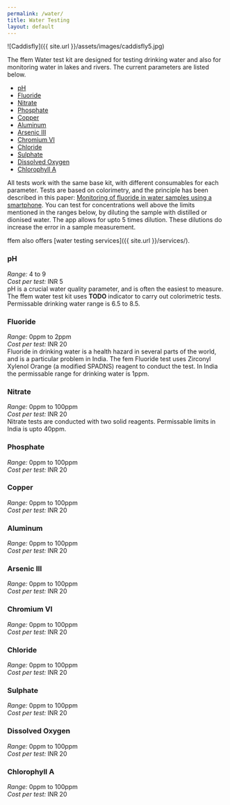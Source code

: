 ```yaml
---
permalink: /water/
title: Water Testing
layout: default
---
```


![Caddisfly]({{ site.url }}/assets/images/caddisfly5.jpg)

The ffem Water test kit are designed for testing drinking water and also for monitoring water in lakes and rivers. The current parameters are listed below.

* [pH](#ph)
* [Fluoride](#fluoride)
* [Nitrate](#nitrate)
* [Phosphate](#phosphate)
* [Copper](#copper)
* [Aluminum](#aluminum)
* [Arsenic III](#arsenic_iii)
* [Chromium VI](#chromium_vi)
* [Chloride](#chloride)
* [Sulphate](#sulphate)
* [Dissolved Oxygen](#dissolved_oxygen)
* [Chlorophyll A](#chlorophyll_a)

All tests work with the same base kit, with different consumables for each parameter. Tests are based on colorimetry, and the principle has been described in this paper: [Monitoring of fluoride in water samples using a smartphone](https://www.sciencedirect.com/science/article/pii/S0048969716301553). You can test for concentrations well above the limits mentioned in the ranges below, by diluting the sample with distilled or dionised water. The app allows for upto 5 times dilution. These dilutions do increase the error in a sample measurement.

ffem also offers [water testing services]({{ site.url }}/services/).

<a name="ph"></a>
### pH
_Range:_ 4 to 9<br>
_Cost per test:_ INR 5<br>
pH is a crucial water quality parameter, and is often the easiest to measure. The ffem water test kit uses **TODO** indicator to carry out colorimetric tests. Permissable drinking water range is 6.5 to 8.5.

<a name="fluoride"></a>
### Fluoride
_Range:_ 0ppm to 2ppm<br>
_Cost per test:_ INR 20<br>
Fluoride in drinking water is a health hazard in several parts of the world, and is a particular problem in India. The fem Fluoride test uses Zirconyl Xylenol Orange (a modified SPADNS) reagent to conduct the test. In India the permissable range for drinking water is 1ppm.

<a name="nitrate"></a>
### Nitrate
_Range:_ 0ppm to 100ppm<br>
_Cost per test:_ INR 20<br>
Nitrate tests are conducted with two solid reagents. Permissable limits in India is upto 40ppm.

<a name="phosphate"></a>
### Phosphate
_Range:_ 0ppm to 100ppm<br>
_Cost per test:_ INR 20<br>


<a name="copper"></a>
### Copper
_Range:_ 0ppm to 100ppm<br>
_Cost per test:_ INR 20<br>

<a name="aluminum"></a>
### Aluminum
_Range:_ 0ppm to 100ppm<br>
_Cost per test:_ INR 20<br>

<a name="arsenic_iii"></a>
### Arsenic III
_Range:_ 0ppm to 100ppm<br>
_Cost per test:_ INR 20<br>

<a name="chromium_vi"></a>
### Chromium VI
_Range:_ 0ppm to 100ppm<br>
_Cost per test:_ INR 20<br>

<a name="chloride"></a>
### Chloride
_Range:_ 0ppm to 100ppm<br>
_Cost per test:_ INR 20<br>

<a name="sulphate"></a>
### Sulphate
_Range:_ 0ppm to 100ppm<br>
_Cost per test:_ INR 20<br>

<a name="dissolved_oxygen"></a>
### Dissolved Oxygen
_Range:_ 0ppm to 100ppm<br>
_Cost per test:_ INR 20<br>

<a name="chlorophyll_a"></a>
### Chlorophyll A
_Range:_ 0ppm to 100ppm<br>
_Cost per test:_ INR 20<br>

